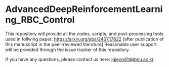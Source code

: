 # AdvancedDeepReinforcementLearning_RBC_Control
This repository will provide all the codes, scripts, and post-processing tools used in follwing paper: https://arxiv.org/abs/2407.17822 [after publication of this manuscript in the peer-reviewed literature] Reasonable user support will be provided through the issue tracker of this repository.

If you have any questions, please contact us here: jgjeon41@jbnu.ac.kr

